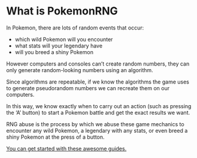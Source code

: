 # What is PokemonRNG

In Pokemon, there are lots of random events that occur:

- which wild Pokemon will you encounter
- what stats will your legendary have
- will you breed a shiny Pokemon

However computers and consoles can’t create random numbers, they can only generate random-looking numbers using an algorithm.

Since algorithms are repeatable, if we know the algorithms the game uses to generate pseudorandom numbers we can recreate them on our computers.

In this way, we know exactly when to carry out an action (such as pressing the ‘A’ button) to start a Pokemon battle and get the exact results we want.

RNG abuse is the process by which we abuse these game mechanics to encounter any wild Pokemon, a legendary with any stats, or even breed a shiny Pokemon at the press of a button.

[You can get started with these awesome guides.](https://pokemonrng.com/guides)
